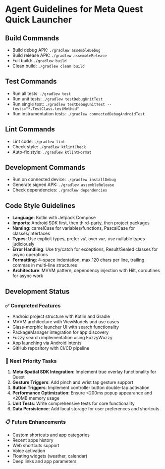 # Agent Guidelines for Meta Quest Quick Launcher

## Build Commands
- Build debug APK: `./gradlew assembleDebug`
- Build release APK: `./gradlew assembleRelease`
- Full build: `./gradlew build`
- Clean build: `./gradlew clean build`

## Test Commands
- Run all tests: `./gradlew test`
- Run unit tests: `./gradlew testDebugUnitTest`
- Run single test: `./gradlew testDebugUnitTest --tests="*.TestClass.testMethod"`
- Run instrumentation tests: `./gradlew connectedDebugAndroidTest`

## Lint Commands
- Lint code: `./gradlew lint`
- Check style: `./gradlew ktlintCheck`
- Auto-fix style: `./gradlew ktlintFormat`

## Development Commands
- Run on connected device: `./gradlew installDebug`
- Generate signed APK: `./gradlew assembleRelease`
- Check dependencies: `./gradlew dependencies`

## Code Style Guidelines
- **Language**: Kotlin with Jetpack Compose
- **Imports**: Android SDK first, then third-party, then project packages
- **Naming**: camelCase for variables/functions, PascalCase for classes/interfaces
- **Types**: Use explicit types, prefer `val` over `var`, use nullable types judiciously
- **Error Handling**: Use try/catch for exceptions, Result/Sealed classes for async operations
- **Formatting**: 4-space indentation, max 120 chars per line, trailing commas in multi-line structures
- **Architecture**: MVVM pattern, dependency injection with Hilt, coroutines for async work

## Development Status

### ✅ Completed Features
- Android project structure with Kotlin and Gradle
- MVVM architecture with ViewModels and use cases
- Glass-morphic launcher UI with search functionality
- PackageManager integration for app discovery
- Fuzzy search implementation using FuzzyWuzzy
- App launching via Android intents
- GitHub repository with CI/CD pipeline

### 🔄 Next Priority Tasks
1. **Meta Spatial SDK Integration**: Implement true overlay functionality for Quest
2. **Gesture Triggers**: Add pinch and wrist tap gesture support
3. **Button Triggers**: Implement controller button double-tap activation
4. **Performance Optimization**: Ensure <200ms popup appearance and <20MB memory usage
5. **Unit Tests**: Write comprehensive tests for core functionality
6. **Data Persistence**: Add local storage for user preferences and shortcuts

### 📋 Future Enhancements
- Custom shortcuts and app categories
- Recent apps history
- Web shortcuts support
- Voice activation
- Floating widgets (weather, calendar)
- Deep links and app parameters